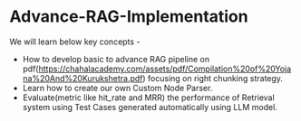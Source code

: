 # Advance-RAG-Implementation

We will learn below key concepts -
  - How to develop basic to advance RAG pipeline on pdf(https://chahalacademy.com/assets/pdf/Compilation%20of%20Yojana%20And%20Kurukshetra.pdf) focusing on right chunking strategy.
  - Learn how to create our own Custom Node Parser.
  - Evaluate(metric like hit_rate and MRR) the performance of Retrieval system using Test Cases generated automatically using LLM model.

